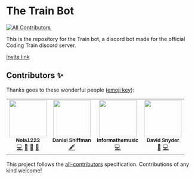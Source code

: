 # The Train Bot
<!-- ALL-CONTRIBUTORS-BADGE:START - Do not remove or modify this section -->
[![All Contributors](https://img.shields.io/badge/all_contributors-4-orange.svg?style=flat-square)](#contributors-)
<!-- ALL-CONTRIBUTORS-BADGE:END -->
This is the repository for the Train bot, a discord bot made for the official Coding Train discord server.

[Invite link](https://discordapp.com/oauth2/authorize?client_id=659770105026052156&scope=bot&permissions=8)

## Contributors ✨

Thanks goes to these wonderful people ([emoji key](https://allcontributors.org/docs/en/emoji-key)):

<!-- ALL-CONTRIBUTORS-LIST:START - Do not remove or modify this section -->
<!-- prettier-ignore-start -->
<!-- markdownlint-disable -->
<table>
  <tr>
    <td align="center"><a href="https://noahvb.nl"><img src="https://avatars1.githubusercontent.com/u/14055571?v=4" width="100px;" alt=""/><br /><sub><b>Nola1222</b></sub></a><br /><a href="https://github.com/CodingTrain/trainbot/commits?author=nobobo1234" title="Code">💻</a> <a href="https://github.com/CodingTrain/trainbot/issues?q=author%3Anobobo1234" title="Bug reports">🐛</a> <a href="#maintenance-nobobo1234" title="Maintenance">🚧</a> <a href="https://github.com/CodingTrain/trainbot/pulls?q=is%3Apr+reviewed-by%3Anobobo1234" title="Reviewed Pull Requests">👀</a></td>
    <td align="center"><a href="http://www.shiffman.net"><img src="https://avatars0.githubusercontent.com/u/191758?v=4" width="100px;" alt=""/><br /><sub><b>Daniel Shiffman</b></sub></a><br /><a href="#content-shiffman" title="Content">🖋</a></td>
    <td align="center"><a href="https://github.com/informathemusic"><img src="https://avatars3.githubusercontent.com/u/39065949?v=4" width="100px;" alt=""/><br /><sub><b>informathemusic</b></sub></a><br /><a href="https://github.com/CodingTrain/trainbot/commits?author=informathemusic" title="Code">💻</a></td>
    <td align="center"><a href="https://github.com/GypsyDangerous"><img src="https://avatars1.githubusercontent.com/u/45735850?v=4" width="100px;" alt=""/><br /><sub><b>David Snyder</b></sub></a><br /><a href="https://github.com/CodingTrain/trainbot/issues?q=author%3Agypsydangerous" title="Bug reports">🐛</a> <a href="https://github.com/CodingTrain/trainbot/commits?author=gypsydangerous" title="Code">💻</a></td>
  </tr>
</table>

<!-- markdownlint-enable -->
<!-- prettier-ignore-end -->
<!-- ALL-CONTRIBUTORS-LIST:END -->

This project follows the [all-contributors](https://github.com/all-contributors/all-contributors) specification. Contributions of any kind welcome!